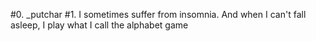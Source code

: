 #0. _putchar
#1. I sometimes suffer from insomnia. And when I can't fall asleep, I play what I call the alphabet game
